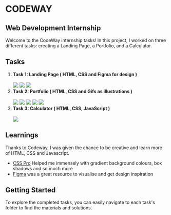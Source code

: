 # CODEWAY
## Web Development Internship
Welcome to the CodeWay internship tasks! In this project, I worked on three different tasks: creating a Landing Page, a Portfolio, and a Calculator. 
## Tasks
<ol>
  <li><strong>Task 1: Landing Page ( HTML, CSS and Figma for design )</strong></li><br> 
 
  <img src="https://github.com/darinetag/CODEWAY/assets/137963187/ca83be59-e753-4eb1-8539-67ac71bb5be0"/>
   <img src="https://github.com/darinetag/CODEWAY/assets/137963187/17f62073-aa47-4a91-864f-83f9d53763c3"/>
   <img src="https://github.com/darinetag/CODEWAY/assets/137963187/3501bd5d-a8ee-4439-a0b6-eca8455ad170" /> <br>
   
   <li><strong>Task 2: Portfolio ( HTML, CSS and Gifs as illustrations )</strong></li><br> 
   <img src="https://github.com/darinetag/CODEWAY/assets/137963187/9e6590dd-46ff-4eca-aad9-d24e7bcdc657" />
   <img src="https://github.com/darinetag/CODEWAY/assets/137963187/854dded0-fe0d-4deb-a97b-23857c1b36d6" />
     <img src="https://github.com/darinetag/CODEWAY/assets/137963187/96796fe4-d7bf-49f2-945f-47de5ebb90d0" />
     <img src="https://github.com/darinetag/CODEWAY/assets/137963187/8fa24c4b-0944-4a11-be5c-bf03e2450e52" />
     <img src="https://github.com/darinetag/CODEWAY/assets/137963187/b02a3c42-f0e0-46c7-917a-f89738fdb4e0" /> 
     <br>
     <li><strong>Task 3: Calculator ( HTML, CSS, JavaScript )</strong></li><br> 
     <img src="https://github.com/darinetag/CODEWAY/assets/137963187/55dae151-99f8-4939-9133-16b288674826" />
</ol>

## Learnings
Thanks to Codeway, I was given the chance to be creative and learn more of HTML, CSS and Javascript. <br>
<ul>
  <li><a href="https://csspro.com/?ref=css-gradients"> CSS Pro</a> Helped me immensely with gradient background colours, box shadows and so much more</li>
  <li><a href="https://www.figma.com/community/category/ui_kits">Figma</a> was a great resource to visualise and get design inspiration </li>
</ul>

## Getting Started
To explore the completed tasks, you can easily navigate to each task's folder to find the materials and solutions.
